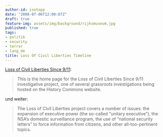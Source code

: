 ```yaml
---
author-id: isotopp
date: "2008-07-06T12:00:07Z"
draft: true
feature-img: assets/img/background/rijksmuseum.jpg
published: true
tags:
- politik
- security
- terror
- lang_de
title: Loss Of Civil Liberties Timeline
---
```

<a href="http://www.cooperativeresearch.org/project.jsp?project=lossofcivilliberties">Loss of Civil Liberties Since 9/11</a>: <blockquote>This is the home page for the Loss of Civil Liberties Since 9/11 investigative project, one of several grassroots investigations being hosted on the History Commons website.</blockquote> und weiter: <blockquote>The Loss of Civil Liberties project covers a number of issues: the expansion of executive power (the so-called “unitary executive”), the NSA’s domestic surveillance program, the use of “national security letters” to force information from citizens, and other all-too-pertinent topics.</blockquote>
